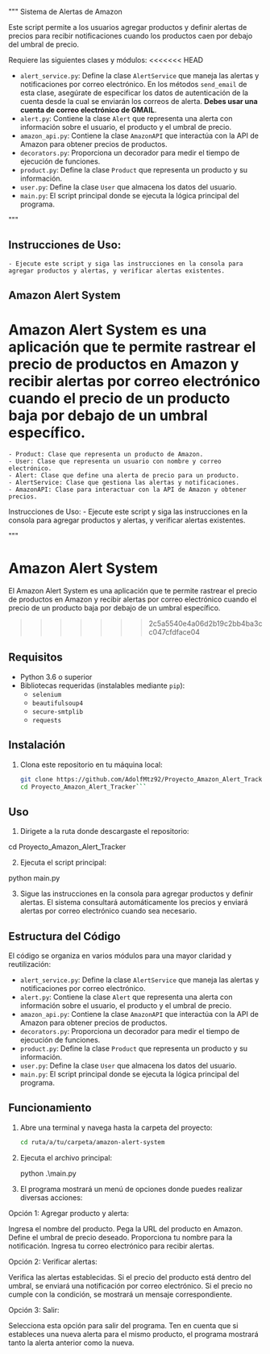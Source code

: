"""
Sistema de Alertas de Amazon

Este script permite a los usuarios agregar productos y definir alertas de precios para recibir notificaciones cuando los productos caen por debajo del umbral de precio.

Requiere las siguientes clases y módulos:
<<<<<<< HEAD
- `alert_service.py`: Define la clase `AlertService` que maneja las alertas y notificaciones por correo electrónico. En los métodos `send_email` de esta clase, asegúrate de especificar los datos de autenticación de la cuenta desde la cual se enviarán los correos de alerta. **Debes usar una cuenta de correo electrónico de GMAIL**.
- `alert.py`: Contiene la clase `Alert` que representa una alerta con información sobre el usuario, el producto y el umbral de precio.
- `amazon_api.py`: Contiene la clase `AmazonAPI` que interactúa con la API de Amazon para obtener precios de productos.
- `decorators.py`: Proporciona un decorador para medir el tiempo de ejecución de funciones.
- `product.py`: Define la clase `Product` que representa un producto y su información.
- `user.py`: Define la clase `User` que almacena los datos del usuario.
- `main.py`: El script principal donde se ejecuta la lógica principal del programa.

"""

## Instrucciones de Uso:
    - Ejecute este script y siga las instrucciones en la consola para agregar productos y alertas, y verificar alertas existentes.

## Amazon Alert System

Amazon Alert System es una aplicación que te permite rastrear el precio de productos en Amazon y recibir alertas por correo electrónico cuando el precio de un producto baja por debajo de un umbral específico.
=======
    - Product: Clase que representa un producto de Amazon.
    - User: Clase que representa un usuario con nombre y correo electrónico.
    - Alert: Clase que define una alerta de precio para un producto.
    - AlertService: Clase que gestiona las alertas y notificaciones.
    - AmazonAPI: Clase para interactuar con la API de Amazon y obtener precios.

Instrucciones de Uso:
    - Ejecute este script y siga las instrucciones en la consola para agregar productos y alertas, y verificar alertas existentes.

"""


# Amazon Alert System

El Amazon Alert System es una aplicación que te permite rastrear el precio de productos en Amazon y recibir alertas por correo electrónico cuando el precio de un producto baja por debajo de un umbral específico.
>>>>>>> 2c5a5540e4a06d2b19c2bb4ba3cc047cfdface04

## Requisitos

- Python 3.6 o superior
- Bibliotecas requeridas (instalables mediante `pip`):
  - `selenium`
  - `beautifulsoup4`
  - `secure-smtplib`
  - `requests`

## Instalación

1. Clona este repositorio en tu máquina local:

   ```bash
   git clone https://github.com/AdolfMtz92/Proyecto_Amazon_Alert_Tracker.git
   cd Proyecto_Amazon_Alert_Tracker```

## Uso

1. Dirigete a la ruta donde descargaste el repositorio:

cd Proyecto_Amazon_Alert_Tracker

2. Ejecuta el script principal:

python main.py

3. Sigue las instrucciones en la consola para agregar productos y definir alertas. El sistema consultará automáticamente los precios y enviará alertas por correo electrónico cuando sea necesario.

## Estructura del Código

El código se organiza en varios módulos para una mayor claridad y reutilización:

- `alert_service.py`: Define la clase `AlertService` que maneja las alertas y notificaciones por correo electrónico.
- `alert.py`: Contiene la clase `Alert` que representa una alerta con información sobre el usuario, el producto y el umbral de precio.
- `amazon_api.py`: Contiene la clase `AmazonAPI` que interactúa con la API de Amazon para obtener precios de productos.
- `decorators.py`: Proporciona un decorador para medir el tiempo de ejecución de funciones.
- `product.py`: Define la clase `Product` que representa un producto y su información.
- `user.py`: Define la clase `User` que almacena los datos del usuario.
- `main.py`: El script principal donde se ejecuta la lógica principal del programa.

## Funcionamiento

1. Abre una terminal y navega hasta la carpeta del proyecto:

   ```bash
   cd ruta/a/tu/carpeta/amazon-alert-system
   ```
2. Ejecuta el archivo principal:

	python .\main.py

3. El programa mostrará un menú de opciones donde puedes realizar diversas acciones:

Opción 1: Agregar producto y alerta:

Ingresa el nombre del producto.
Pega la URL del producto en Amazon.
Define el umbral de precio deseado.
Proporciona tu nombre para la notificación.
Ingresa tu correo electrónico para recibir alertas.

Opción 2: Verificar alertas:

Verifica las alertas establecidas.
Si el precio del producto está dentro del umbral, se enviará una notificación por correo electrónico.
Si el precio no cumple con la condición, se mostrará un mensaje correspondiente.

Opción 3: Salir:

Selecciona esta opción para salir del programa.
Ten en cuenta que si estableces una nueva alerta para el mismo producto, el programa mostrará tanto la alerta anterior como la nueva.